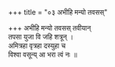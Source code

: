 +++
title = "०३ अभीहि मन्यो तवसस्"

+++
अभीहि मन्यो तवसस् तवीयान्  
तपसा युजा वि जहि शत्रून् ।  
अमित्रहा वृत्रहा दस्युहा च  
विश्वा वसून्य् आ भरा त्वं नः ॥